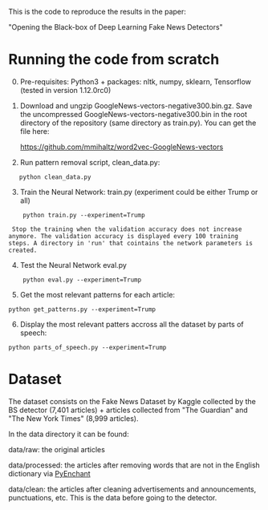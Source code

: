This is the code to reproduce the results in the paper:

"Opening the Black-box of Deep Learning Fake News Detectors"

# Running the code from scratch

0. Pre-requisites: Python3 + packages: nltk, numpy, sklearn, Tensorflow (tested in version 1.12.0rc0)

1. Download and ungzip GoogleNews-vectors-negative300.bin.gz. Save the uncompressed GoogleNews-vectors-negative300.bin in the root directory of the repository (same directory as train.py). You can get the file here:

    https://github.com/mmihaltz/word2vec-GoogleNews-vectors
    

2. Run pattern removal script, clean_data.py: 
 ```
    python clean_data.py
 ```

3. Train the Neural Network: train.py (experiment could be either Trump or all)
```
    python train.py --experiment=Trump
```
     Stop the training when the validation accuracy does not increase anymore. The validation accuracy is displayed every 100 training steps. A directory in 'run' that cointains the network parameters is created.

4. Test the Neural Network eval.py
```
    python eval.py --experiment=Trump
```

5. Get the most relevant patterns for each article:
```
python get_patterns.py --experiment=Trump
```
     
6. Display the most relevant patters accross all the dataset by parts of speech:
```
python parts_of_speech.py --experiment=Trump
```
    
    
# Dataset

The dataset consists on the Fake News Dataset by Kaggle collected by the BS detector (7,401 articles) + articles collected from "The Guardian" and "The New York Times" (8,999 articles).

In the data directory it can be found:

   data/raw: the original articles
   
   data/processed: the articles after removing words that are not in the English dictionary via [PyEnchant](https://github.com/rfk/pyenchant)
   
   data/clean: the articles after cleaning advertisements and announcements, punctuations, etc. This is the data before going to the detector.
